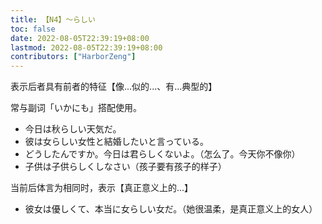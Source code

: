 ```yaml
---
title: 【N4】～らしい
toc: false
date: 2022-08-05T22:39:19+08:00
lastmod: 2022-08-05T22:39:19+08:00
contributors: ["HarborZeng"]
---
```


表示后者具有前者的特征【像...似的...、有...典型的】

常与副词「いかにも」搭配使用。

- 今日は秋らしい天気だ。
- 彼は女らしい女性と結婚したいと言っている。
- どうしたんですか。今日は君らしくないよ。（怎么了。今天你不像你）
- 子供は子供らしくしなさい（孩子要有孩子的样子）

当前后体言为相同时，表示【真正意义上的...】

- 彼女は優しくて、本当に女らしい女だ。（她很温柔，是真正意义上的女人）

